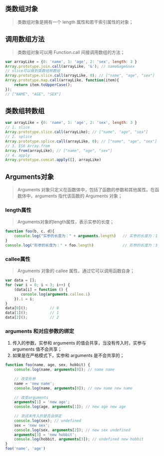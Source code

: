 ## 类数组对象

> 类数组对象是拥有一个 length 属性和若干索引属性的对象；

## 调用数组方法

> 类数组对象可以用 Function.call 间接调用数组的方法；

```javascript
var arrayLike = {0: 'name', 1: 'age', 2: 'sex', length: 3 }
Array.prototype.join.call(arrayLike, '&'); // name&age&sex
// slice可以做到类数组转数组
Array.prototype.slice.call(arrayLike, 0); // ["name", "age", "sex"] 
Array.prototype.map.call(arrayLike, function(item){
    return item.toUpperCase();
}); 
// ["NAME", "AGE", "SEX"]
```

## 类数组转数组

```javascript
var arrayLike = {0: 'name', 1: 'age', 2: 'sex', length: 3 }
// 1. slice
Array.prototype.slice.call(arrayLike); // ["name", "age", "sex"] 
// 2. splice
Array.prototype.splice.call(arrayLike, 0); // ["name", "age", "sex"] 
// 3. ES6 Array.from
Array.from(arrayLike); // ["name", "age", "sex"] 
// 4. apply
Array.prototype.concat.apply([], arrayLike)
```

## Arguments对象

> Arguments 对象只定义在函数体中，包括了函数的参数和其他属性。在函数体中，arguments 指代该函数的 Arguments 对象；

### length属性

> Arguments对象的length属性，表示实参的长度；

```javascript
function foo(b, c, d){
    console.log("实参的长度为：" + arguments.length)	// 实参的长度为：1
}
console.log("形参的长度为：" + foo.length)			 	// 形参的长度为：3
```

### callee属性

> Arguments 对象的 callee 属性，通过它可以调用函数自身；

```javascript
var data = [];
for (var i = 0; i < 3; i++) {
    (data[i] = function () {
       console.log(arguments.callee.i) 
    }).i = i;
}
data[0]();			// 0
data[1]();			// 1
data[2]();			// 2
```

### arguments 和对应参数的绑定

1. 传入的参数，实参和 arguments 的值会共享，当没有传入时，实参与 arguments 值不会共享；
2. 如果是在严格模式下，实参和 arguments 是不会共享的；

```javascript
function foo(name, age, sex, hobbit) {
    console.log(name, arguments[0]); // name name
  
    // 改变形参
    name = 'new name';
    console.log(name, arguments[0]); // new name new name
  
    // 改变arguments
    arguments[1] = 'new age';
    console.log(age, arguments[1]); // new age new age
  
    // 测试未传入的是否会绑定
    console.log(sex); // undefined
    sex = 'new sex';
    console.log(sex, arguments[2]); // new sex undefined
    arguments[3] = 'new hobbit';
    console.log(hobbit, arguments[3]); // undefined new hobbit
}
foo('name', 'age')
```

